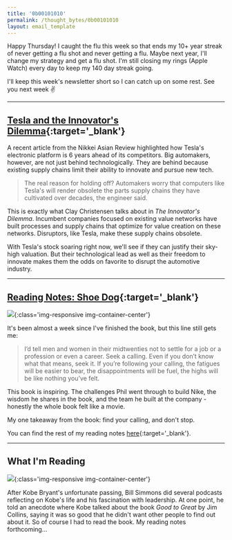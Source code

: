 ```yaml
---
title: '0b00101010'
permalink: /thought_bytes/0b00101010
layout: email_template
---
```


Happy Thursday! I caught the flu this week so that ends my 10+ year streak of never getting a flu shot and never getting a flu. Maybe next year, I'll change my strategy and get a flu shot. I'm still closing my rings (Apple Watch) every day to keep my 140 day streak going.

I'll keep this week's newsletter short so I can catch up on some rest. See you next week ✌️

<hr class='after-post-hr'/>

## [Tesla and the Innovator's Dilemma](https://asia.nikkei.com/Business/Automobiles/Tesla-teardown-finds-electronics-6-years-ahead-of-Toyota-and-VW2){:target='_blank'}

<!-- I've long admired the work Elon Musk has done at Tesla and continue to be bullish about their prospects. A recent article from Nikkei Business Publications further supports.

One of my favorite lines from the article: "One stunned engineer from a major Japanese automaker examined the computer and declared, 'We cannot do it.'"

What's most interesting about the article is related to my thoughts on *The Innovator's Dilemma* from last week's newsletter.

Tesla -->

A recent article from the Nikkei Asian Review highlighted how Tesla's electronic platform is 6 years ahead of its competitors. Big automakers, however, are not just behind technologically. They are behind because existing supply chains limit their ability to innovate and pursue new tech.

> The real reason for holding off? Automakers worry that computers like Tesla's will render obsolete the parts supply chains they have cultivated over decades, the engineer said.

This is exactly what Clay Christensen talks about in *The Innovator's Dilemma*. Incumbent companies focused on existing value networks have built processes and supply chains that optimize for value creation on these networks. Disruptors, like Tesla, make these supply chains obsolete.

With Tesla's stock soaring right now, we'll see if they can justify their sky-high valuation. But their technological lead as well as their freedom to innovate makes them the odds on favorite to disrupt the automotive industry.

<hr class='after-post-hr'/>

## [Reading Notes: Shoe Dog](https://kevinarifin.com/reading_notes/shoe-dog){:target='_blank'}

![](https://kevinarifin.com/images/books/shoe-dog.jpg){:class='img-responsive img-container-center'}

It's been almost a week since I've finished the book, but this line still gets me:
> I’d tell men and women in their midtwenties not to settle for a job or a profession or even a career. Seek a calling. Even if you don’t know what that means, seek it. If you’re following your calling, the fatigues will be easier to bear, the disappointments will be fuel, the highs will be like nothing you’ve felt.

This book is inspiring. The challenges Phil went through to build Nike, the wisdom he shares in the book, and the team he built at the company - honestly the whole book felt like a movie.

My one takeaway from the book: find your calling, and don't stop.

You can find the rest of my reading notes [here](https://kevinarifin.com/reading_notes/shoe-dog){:target='_blank'}.

<hr class='after-post-hr'/>

## What I'm Reading

![](https://kevinarifin.com/images/books/good-to-great.jpg){:class='img-responsive img-container-center'}

After Kobe Bryant's unfortunate passing, Bill Simmons did several podcasts reflecting on Kobe's life and his fascination with leadership. At one point, he told an anecdote where Kobe talked about the book *Good to Great* by Jim Collins, saying it was so good that he didn't want other people to find out about it. So of course I had to read the book. My reading notes forthcoming...